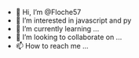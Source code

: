 - 👋 Hi, I’m @Floche57
- 👀 I’m interested in javascript and py
- 🌱 I’m currently learning ...
- 💞️ I’m looking to collaborate on ...
- 📫 How to reach me ...

<!---
Floche57/Floche57 is a ✨ special ✨ repository because its `README.md` (this file) appears on your GitHub profile.
You can click the Preview link to take a look at your changes.
--->
